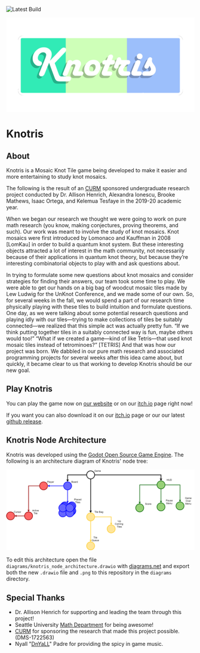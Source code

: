 ![Latest Build](https://github.com/izook/knotris/workflows/Deploy%20Knotris/badge.svg)

<p align="center">
  <img width="auto" height="auto" src="./docs/assets/SocialCard.png">
</p>

# Knotris

## About

Knotris is a Mosaic Knot Tile game being developed to make it easier and more entertaining to study knot mosaics.

The following is the result of an [CURM](http://urmath.org/curm/) sponsored undergraduate research project conducted by Dr. Allison Henrich, Alexandra Ionescu, Brooke Mathews, Isaac Ortega, and Kelemua Tesfaye in the 2019-20 academic year.

When we began our research we thought we were going to work on pure math research (you know, making conjectures, proving theorems, and such). Our work was meant to involve the study of knot mosaics. Knot mosaics were first introduced by Lomonaco and Kauffman in 2008 [LomKau] in order to build a quantum knot system. But these interesting objects attracted a lot of interest in the math community, not necessarily because of their applications in quantum knot theory, but because they’re interesting combinatorial objects to play with and ask questions about.

In trying to formulate some new questions about knot mosaics and consider strategies for finding their answers, our team took some time to play. We were able to get our hands on a big bag of woodcut mosaic tiles made by Lew Ludwig for the UnKnot Conference, and we made some of our own. So, for several weeks in the fall, we would spend a part of our research time physically playing with these tiles to build intuition and formulate questions. One day, as we were talking about some potential research questions and playing idly with our tiles—trying to make collections of tiles be suitably connected—we realized that this simple act was actually pretty fun. “If we think putting together tiles in a suitably connected way is fun, maybe others would too!” “What if we created a game—kind of like Tetris—that used knot mosaic tiles instead of tetrominoes?” [TETRIS] And that was how our project was born. We dabbled in our pure math research and associated programming projects for several weeks after this idea came about, but quickly, it became clear to us that working to develop Knotris should be our new goal.

## Play Knotris

You can play the game now on [our website](https://izook.github.io/knotris/) or on our [itch.io](https://izook.itch.io/knotris) page right now!

If you want you can also download it on our [itch.io](https://izook.itch.io/knotris) page or our our latest [github release](https://github.com/Izook/knotris/releases/latest).

## Knotris Node Architecture

Knotris was developed using the [Godot Open Source Game Engine](https://godotengine.org/). The following is an architecture diagram of Knotris' node tree:

![Knotis Node Architecture](diagrams/knotris_node_architecture.png)

To edit this architecture open the file `diagrams/knotris_node_architecture.drawio` with [diagrams.net](https://www.diagrams.net/) and export both the new `.drawio` file and `.png` to this repository in the `diagrams` directory.

## Special Thanks

- Dr. Allison Henrich for supporting and leading the team through this project!
- Seattle University [Math Department](https://www.seattleu.edu/scieng/math/) for being awesome!
- [CURM](http://urmath.org/curm/) for sponsoring the research that made this project possible. (DMS-1722563)
- Nyall "[DnYaLL](https://soundcloud.com/nyall-padre)" Padre for providing the spicy in game music.
